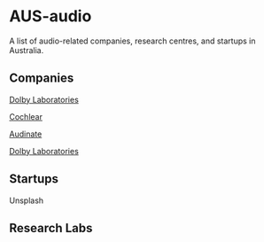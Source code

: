 # AUS-audio
A list of audio-related companies, research centres, and startups in Australia.


## Companies

[Dolby Laboratories](https://www.dolby.com/)

[Cochlear](https://www.cochlear.com/us/en/home)

[Audinate](https://www.audinate.com/)

[Dolby Laboratories](https://www.dolby.com/)


## Startups

Unsplash


## Research Labs

